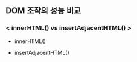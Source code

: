 DOM 조작의 성능 비교  
---
### < innerHTML() vs insertAdjacentHTML() >  
* innerHTML()  

* insertAdjacentHTML()


